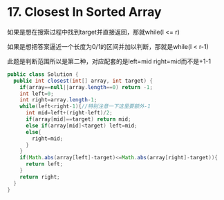 # 17. Closest In Sorted Array

如果是想在搜索过程中找到target并直接返回，那就while(l <= r)

如果是想把答案逼近一个长度为0/1的区间并加以判断，那就是while(l < r-1)

此题是判断范围所以是第二种，对应配套的是left=mid right=mid而不是+1-1

```java
public class Solution {
  public int closest(int[] array, int target) {
    if(array==null||array.length==0) return -1;
    int left=0;
    int right=array.length-1;
    while(left<right-1){//特别注意一下这里要额外-1
      int mid=left+(right-left)/2;
      if(array[mid]==target) return mid;
      else if(array[mid]<target) left=mid;
      else{
        right=mid;
      }
    }
    if(Math.abs(array[left]-target)<=Math.abs(array[right]-target)){
      return left;
    }
    return right;
  }
}
